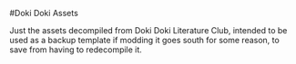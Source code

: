#Doki Doki Assets

Just the assets decompiled from Doki Doki Literature Club, intended to be used as a backup template if modding it goes south for some reason, to save from having to redecompile it.
